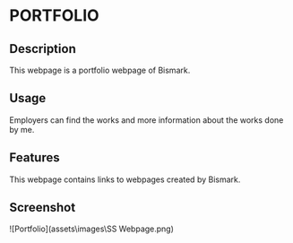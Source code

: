 # PORTFOLIO

## Description

This webpage is a portfolio webpage of Bismark.

## Usage

Employers can find the works and more information about the works done by me.

## Features

This webpage contains links to webpages created by Bismark.

## Screenshot

![Portfolio](assets\images\SS Webpage.png)